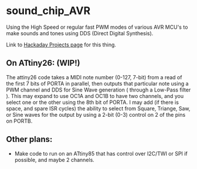 sound_chip_AVR
==============

Using the High Speed or regular fast PWM modes of various AVR MCU's to make
sounds and tones using DDS (Direct Digital Synthesis).

Link to [Hackaday Projects page](http://hackaday.io/project/3043-sound_chip_AVR) for this thing.

On ATtiny26: (WIP!)
-----------
The attiny26 code takes a MIDI note number (0-127, 7-bit) from a read of the first 7 bits of PORTA in parallel, then outputs that particular note using a PWM channel and DDS for Sine Wave generation ( through a Low-Pass filter ). This may expand to use OC1A and OC1B to have two channels, and you select one or the other using the 8th bit of PORTA. I may add (if there is space, and spare ISR cycles) the ability to select from Square, Triange, Saw, or Sine waves for the output by using a 2-bit (0-3) control on 2 of the pins on PORTB.

Other plans:
----------
  * Make code to run on an ATtiny85 that has control over I2C/TWI or SPI if possible, and maybe 2 channels.

